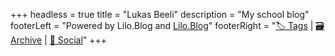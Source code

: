 +++
headless = true
title = "Lukas Beeli"
description = "My school blog"
footerLeft = "Powered by Lilo.Blog and [Lilo.Blog](https://www.lilo.blog)"
footerRight = "[🏷️ Tags](/tags/) | [🗃️ Archive](/posts/) | [📣 Social](https://www.lilo.blog)"
+++
